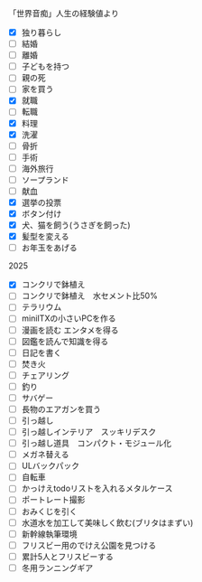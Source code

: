 「世界音痴」人生の経験値より

- [x] 独り暮らし
- [ ] 結婚
- [ ] 離婚
- [ ] 子どもを持つ
- [ ] 親の死
- [ ] 家を買う
- [x] 就職
- [ ] 転職
- [x] 料理
- [x] 洗濯
- [ ] 骨折
- [ ] 手術
- [ ] 海外旅行
- [ ] ソープランド
- [ ] 献血
- [x] 選挙の投票
- [x] ボタン付け
- [x] 犬、猫を飼う(うさぎを飼った)
- [x] 髪型を変える
- [ ] お年玉をあげる

2025

- [x] コンクリで鉢植え
- [ ] コンクリで鉢植え　水セメント比50%
- [ ] テラリウム
- [ ] miniITXの小さいPCを作る
- [ ] 漫画を読む エンタメを得る
- [ ] 図鑑を読んで知識を得る
- [ ] 日記を書く
- [ ] 焚き火
- [ ] チェアリング
- [ ] 釣り
- [ ] サバゲー
- [ ] 長物のエアガンを買う
- [ ] 引っ越し
- [ ] 引っ越しインテリア　スッキリデスク
- [ ] 引っ越し道具　コンパクト・モジュール化
- [ ] メガネ替える
- [ ] ULバックパック
- [ ] 自転車
- [ ] かっけえtodoリストを入れるメタルケース
- [ ] ポートレート撮影
- [ ] おみくじを引く
- [ ] 水道水を加工して美味しく飲む(ブリタはまずい)
- [ ] 新幹線執筆環境
- [ ] フリスビー用のでけえ公園を見つける
- [ ] 累計5人とフリスビーする
- [ ] 冬用ランニングギア